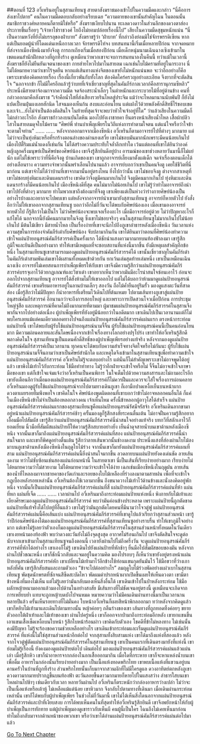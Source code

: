 ##ตอนที่ 123 อวี๋เหรินอยู่ในสุสานเทียนซู
สายตาสังฆราชมองเข้าไปในความมืดและกล่าว “นี่คือการส่งเขาไปตาย”
คนในความมืดตอบกลับอย่างเรียบเฉย “ความตายของเขานั้นสำคัญไฉน ในตอนนั้น สมาชิกราชวงศ์หลายคนก็ตายมิใช่หรือ”
สังฆราชเงียบไปนาน ทะเลดวงดาวในส่วนลึกของดวงตาส่องประกายขึ้นเรื่อยๆ “เจ้าหาใช่ราชวงศ์ ไยถึงไม่ยอมปล่อยเรื่องนี้ไป”
เสียงในความมืดสุขุมหนักแน่น “นี่เป็นความหวังที่ยังไม่บรรลุของฝ่าบาท”
สังฆราชรู้ว่า ‘ฝ่าบาท’ ที่กล่าวถึงย่อมมิใช่จักรพรรดิเซียน หากแต่เป็นยอดผู้นำที่โดดเด่นเหนือกาลเวลา จักรพรรดิไท่จง
บทสนทนานี้เริ่มเมื่อหลายปีก่อน จากจดหมายที่ส่งจากเมืองซีหนิงมายังจิงตู
การถกเถียงเริ่มเมื่อสองปีก่อน เมื่อเด็กหนุ่มนามเฉินฉางเซิงเข้ามาในเขตแดนสำนักฝึกหลวงที่ถูกทิ้งร้าง
ดูเหมือนว่าพวกเขาจะจบการสนทนาลงในคืนนี้
ทว่าแม้ในเวลานี้ สังฆราชก็ยังไม่ยืนยันเจตนาของเขา กายส่ายไหวไปมาในสายลม เฉกเช่นใบไม้ครามที่อยู่ในกระถาง
นี่ไม่ได้หมายความว่าเขาไร้จุดยืน หากแต่เส้นทางแห่งจิตของเขายังไม่หนักแน่นพอ จะว่าอีกอย่างก็คือเพราะเขาต้องคิดหลายเรื่อง เรื่องนี้เกี่ยวพันกับทั้งโลก ต้องคิดใคร่ครวญอย่างละเอียด จึงยากที่จะตัดสินใจ
“นอกจากข้า ก็ไม่มีใครอีกแล้วรู้ว่าบทที่เจ้าเชี่ยวชาญที่สุดในคัมภีร์กาลเวลาก์คือสารานุกรมซีหลิว”
ประหนึ่งมีสายตาจ้องมาจากความมืด จดจ้องสระน้ำเล็กๆ ในตำหนักและกระบวยไม้ที่อยู่ด้านข้าง
คนที่กล่าวออกมาคือสังฆราช “เจ้าคือน้ำใสที่ส่งเสียงรวยรินไหลสู่ประจิม แม้ว่าจะไหลมานานนับพันปี ก็ยังไม่แปดเปื้อนฝุ่นผงเลยสักนิด ใสจนมองเห็นก้น สงบและอ่อนโยน แต่แฝงไว้ด้วยพลังศักดิ์สิทธิ์ไร้ขอบเขต และเจ้า...ยังไม่จำเป็นต้องตัดสินใจ ในท้ายที่สุดเจ้าจะพบว่าหัวใจเจ้าอยู่ที่ใด”
ว่าแล้วเสียงในความมืดก็ไม่กล่าวอะไรอีก
สังฆราชก้าวลงบนบันไดหิน มองไปยังเงาชายคา ยืนตรงหน้าเสียงน้ำไหล เสื้อผ้าปลิวไสวในสายลมดุจใบไม้คราม
“ศิษย์พี่ ท่านบำเพ็ญเพียรในวิถีแห่งการทำตามใจตน แต่แน่ใจหรือว่าใจข้าจะตามใจท่าน”
……
……
หลังจากออกมาจากเมืองซีหนิง อวี๋เหรินก็ตามอาจารย์ไปที่ต่างๆ มากมาย แต่ไม่ว่าจะเป็นทุ่งหิมะหรือที่รกร้างตอนล่างของด่านยงเสวี่ย เขาไม่ชอบมันมากนักเพราะมีคนน้อยเกินไป เมืองไป๋ตี้ริมแม่น้ำแดงก็เช่นกัน ไม่ได้สร้างความประทับใจล้ำลึกเท่าใด เว้นแต่ตอนที่เขาได้ยินว่าองค์หญิงลูกครึ่งมนุษย์เป็นศิษย์ของศิษย์น้อง เขาจึงรู้สึกยินดีอยู่บ้าง
อารมณ์ของเขาช่วงหลายวันมานี้ก็ไม่แย่นัก แต่ไม่ใช่เพราะว่าที่นี่คือจิงตู บ้านเกิดของเขา
เขาถูกอาจารย์เลี้ยงมาตั้งแต่เด็ก จดจำเรื่องตอนเด็กได้อย่างเลือนราง ความทรงจำพวกนั้นพร่าเลือนไปนานแล้ว อาจารย์บอกว่าเขาเป็นคนจิงตู เคยใช้ชีวิตที่นี่มาก่อน แต่เขาจำไม่ได้ว่าบ้านที่เขาจากมานั้นอยู่ตรงไหน ยิ่งไปกว่านั้น เขาไม่ชอบจิงตู ต่างจากสาเหตุที่เขาไม่ชอบทุ่งหิมะและดินแดนรกร้าง เขาคิดว่าจิงตูมีคนมากเกินไป
จิงตูมีคนมากเกินไป ทุ่งหิมะและดินแดนรกร้างก็มีคนน้อยเกินไป เมืองซีหนิงดีที่สุด คนไม่มากไม่น้อยเกินไป
เขาไม่รู้ว่าทำไมอาจารย์ถึงนำเขาไปยังที่ต่างๆ มากมาย ทำไมพวกเขาถึงต้องมาที่จิงตู เขาเพียงแต่เป็นห่วงว่าร่างกายศิษย์น้องเป็นอย่างไรบ้างและอยากจะไปพบเขา แต่หลังจากอาจารย์นำเขามายังสุสานเทียนซู อาจารย์ก็หายตัวไป ยังสั่งอีกว่าไม่ให้เขาออกจากสุสานเทียนซู บอกว่าอีกไม่กี่วันจะได้พบกับศิษย์น้องเอง
เมื่อเขามองอาจารย์หายตัวไป ก็รู้สึกว่าไม่เป็นไร ไม่ว่าศิษย์น้องจะพบเจอเรื่องอะไร เมื่อมีอาจารย์อยู่ด้วย ไม่ว่าปัญหาอะไรก็แก้ไขได้ นอกจากนี้ยังมีคนมากมายในจิงตู ซึ่งเขาไม่ชอบจริงๆ คนในสุสานเทียนซูไม่มากเกินไปไม่น้อยเกินไป มีต้นไม้เขียว มีสายน้ำไหล เป็นเรื่องง่ายที่เขาจะนึกไปถึงภูเขาลำธารหลังเมืองซีหนิง วันเวลาแห่งความสุขในการท่องจำคัมภีร์เต๋ากับศิษย์น้อง จับปลามากินกัน เขาได้ยินมาว่าตอนที่ศิษย์น้องทำความเข้าใจแผ่นป้ายอนุสรณ์คัมภีร์สวรรค์เป็นครั้งแรก ได้ชักนำแสงดาวมากมายบนท้องฟ้าลงมา เขารู้สึกภูมิใจและยินดีเป็นอย่างมาก ทำให้เขามีเหตุผลที่จะชอบสถานที่แห่งนี้มากขึ้น
ยังมีเหตุผลสำคัญอีกข้อหนึ่ง ในสุสานเทียนซูเขาสามารถมองดูแผ่นป้ายอนุสรณ์คัมภีร์สวรรค์ได้ เขานั้นเชี่ยวชาญในคัมภีร์เต๋า ในคัมภีร์เต๋าสามพันเล่มเขาได้ผสานทั้งหมดเข้าด้วยกัน ยกเว้นเล่มสุดท้ายเล่มหนึ่ง เขาเป็นเหมือนเฉินฉางเซิง อาจารย์ไม่เคยสอนการบำเพ็ญเพียรให้กับเขา เขาจึงมีความรู้สึกว่าแผ่นป้ายอนุสรณ์คัมภีร์สวรรค์บรรจุเอาไว้ด้วยกฎเกณฑ์และวิชาเต๋า เขาอยากเห็นว่าพวกมันมีอะไรน่าสนใจซ่อนเอาไว้
ก่อนจะออกไปจากสุสานเทียนซู อาจารย์ได้สั่งห้ามไม่ให้เขาออกไป แต่ไม่ได้บอกว่าห้ามมาดูแผ่นป้ายอนุสรณ์คัมภีร์สวรรค์ เขาเตรียมอาหารอยู่ในลานบ้านเล็กๆ สองวัน ถือไม้ค้ำยืนอยู่ริมรั้ว มองดูแสงตะวันที่สาดส่อง เมื่อรู้สึกว่าไม่มีปัญหา ก็นำอาหารที่เตรียมไว้เดินไปที่ต้นเหมย ไปตามเส้นทางภูเขาสู่แผ่นป้ายอนุสรณ์คัมภีร์สวรรค์
อีกนานกว่าจะถึงการสอบใหญ่ และเพราะการเปิดสวนโจวเมื่อปีก่อน การประชุมใหญ่จู่สือ และเหตุการณ์ที่คาดไม่ถึงมากมายที่ตามมา ผู้มาชมแผ่นป้ายอนุสรณ์คัมภีร์สวรรค์ในสุสานจึงพากันจากไปอย่างต่อเนื่อง ผู้บำเพ็ญเพียรที่ยังอยู่มีน้อยกว่าในอดีตมาก เขาเดินไปเป็นเวลานานแต่ก็ไม่พบใครเลยแม้แต่คนเดียวตลอดทางไปจนถึงแผ่นป้ายอนุสรณ์คัมภีร์สวรรค์แผ่นแรก
ตรงหน้ากระท่อมแผ่นป้ายนี้ เขาได้พบกับผู้รับใช้แผ่นป้ายอนุสรณ์นามจี้จิ้น ผู้รับใช้แผ่นป้ายอนุสรณ์คนนี้เป็นคนอ่อนโยนมาก มีความผ่อนคลายและสันโดษเนื่องจากเข้าใจเรื่องทางโลกอย่างปรุโปร่ง เขาทำให้อวี๋เหรินรู้สึกดี พลางคิดในใจ สุสานเทียนซูเป็นแดนศักดิ์สิทธิ์ของผู้บำเพ็ญเพียรอย่างแท้จริง หลังจากมองดูแผ่นป้ายอนุสรณ์คัมภีร์สวรรค์เป็นเวลานาน ทุกคนจะได้พบกับความสำเร็จทางจิตใจหรือไม่กันนะ
ผู้รับใช้แผ่นป้ายอนุสรณ์นามจี้จิ้นถามว่าเขาเป็นศิษย์สำนักใด และเหตุใดจึงเข้ามาในสุสานเทียนซูเพื่อทำความเข้าใจแผ่นป้ายอนุสรณ์คัมภีร์สวรรค์
อวี๋เหรินไม่รู้จะตอบอย่างไร แต่นั่นก็ไม่สำคัญเพราะเขาไม่อาจพูดได้อยู่แล้ว เขาพิงไม้เท้าไว้กับกระท่อม ใช้มือทำท่าทาง ไม่รู้ว่าอีกฝ่ายจะเข้าใจหรือไม่
จี้จิ้นไม่อาจเข้าใจภาษามือของเขา แต่ก็เข้าใจแจ่มแจ้งว่าอวี๋เหรินเป็นคนพิการ ในใจเต็มไปด้วยความสงสารและไม่ถามอะไรอีก เขายังเตือนอีกว่าเมื่อมองแผ่นป้ายอนุสรณ์คัมภีร์สวรรค์ก็ไม่ควรฝืนและควรจะใส่ใจเรื่องการผ่อนคลาย
อวี๋เหรินมองดูผู้รับใช้แผ่นป้ายอนุสรณ์จากไปตามทางเดินภูเขา ก็เอามือปาดเหงื่อเย็นบนหน้าผาก ดวงตาเผยรอยยิ้มพึงพอใจ เขาคิดในใจ ศิษย์น้องพูดผิดตอนที่เขาบอกว่าข้าไม่อาจหลอกคนอื่นได้ ก็แค่ในเมืองซีหนิงข้าไม่จำเป็นต้องหลอกลวงคน เจ้าเห็นไหม ครั้งนี้ข้าหลอกผู้อาวุโสได้สำเร็จ
แผ่นป้ายอนุสรณ์คัมภีร์สวรรค์แผ่นแรกของสุสานเทียนซูคือแผ่นป้ายอนุสรณ์รัศมีจรัสจ้า
อวี๋เหรินเดินลากขามาอยู่หน้าแผ่นป้ายอนุสรณ์คัมภีร์สวรรค์ช้าๆ ครั้นมองดูก็รู้สึกสงสัยระคนตื่นเต้น ไม่อาจฝืนความรู้สึกอยากเอื้อมมือไปสัมผัส เขารู้สึกว่าแผ่นป้ายอนุสรณ์คัมภีร์สวรรค์นี่น่าสนใจอย่างแท้จริง บทกวีที่สลักเอาไว้ก็ยอดเยี่ยม นิ้วมือที่สัมผัสแผ่นป้ายก็ให้ความรู้สึกสบายอย่างยิ่ง เย็นฉ่ำดุจสายน้ำบนเขาด้านหลังเมืองซีหนิง
จากนั้นเขาก็มาถึงแผ่นป้ายอนุสรณ์คัมภีร์สวรรค์แผ่นที่สอง
แผ่นป้ายอนุสรณ์คัมภีร์สวรรค์นี้น่าสนใจมาก และเขาก็พิศดูอย่างตื่นเต้น รู้สึกว่าลายเส้นพวกนั้นช่างงดงาม ประหนึ่งแสงที่ส่องผ่านใบไม้ลงมาบนภูเขาด้านหลังเมืองซีหนิงในฤดูใบไม้ร่วง
จากนั้นเขาก็มายังแผ่นป้ายอนุสรณ์คัมภีร์สวรรค์แผนที่สาม
แผ่นป้ายอนุสรณ์คัมภีร์สวรรค์แผ่นนี้ยิ่งน่าสนใจมากขึ้น ลวดลายบนแผ่นป้ายยังคงเด่นชัด ลายเส้นงดงาม ทว่าไม่ซับซ้อนเช่นสองแผ่นก่อนหน้านี้ ในสายตาเขา นี่เป็นเส้นที่เรียบง่ายอย่างมาก
เรียบง่ายไม่ได้หมายความว่าไม่สวยงาม ไม่ได้หมายความว่าจะเข้าใจได้ง่าย เฉกเช่นเมืองซีหนิงในฤดูฝน ลายเส้นของน้ำที่ไหลลงมาจากชายคาของวัดเก่าและรอยของใบไม้เหลืองที่ร่วงลงมาตามสายฝน เพื่อที่จะเข้าใจกฎเบื้องหลังรอยเหล่านั้น อวี๋เหรินต้องใช้เวลามากขึ้น ถึงขนาดวางไม้เท้าไว้ด้านข้างและนั่งลงคิดอยู่พักหนึ่ง
จากนั้นก็เป็นแผ่นป้ายอนุสรณ์คัมภีร์สวรรค์แผ่นที่สี่
แผ่นป้ายอนุสรณ์คัมภีร์สวรรค์แผ่นที่ห้า
แผ่นที่หก
แผ่นที่เจ็ด
……
……
เวลาผ่านไป
อวี๋เหรินมาถึงกระท่อมแผ่นป้ายแห่งหนึ่ง พิงกายกับไม้เท้าและเอียงศีรษะมองดูแผ่นป้ายอนุสรณ์คัมภีร์สวรรค์ พบว่ามันค่อนข้างประหลาด
เพราะแผ่นป้ายนี้ถูกตัดขาด แผ่นป้ายที่แท้จริงได้ไปอยู่ที่อื่นแล้ว
เขาไม่รู้ว่ามันถูกตัดโดยคนที่มีนามว่าโจวตู๋ฟู แผ่นป้ายอนุสรณ์คัมภีร์สวรรค์แผ่นนี้คือเส้นแบ่ง แผ่นป้ายอนุสรณ์คัมภีร์สวรรค์ที่เขาดูไปแล้วเรียกว่าสุสานส่วนหน้า
เขารู้ว่าปีก่อนศิษย์น้องได้มองแผ่นป้ายอนุสรณ์คัมภีร์สวรรค์ที่สุสานเทียนซูอย่างราบรื่น ทำให้เขาภูมิใจอย่างมาก แต่เขาไม่รู้เลยว่าตัวเองก็มองดูแผ่นป้ายอนุสรณ์คัมภีร์สวรรค์ในสุสานส่วนหน้าทั้งหมดในวันเดียว
เขาเงยหน้ามองท้องฟ้า พบว่าดวงตะวันยังไม่ถึงจุดสูงสุด อากาศไม่ร้อนเกินไป เขาจึงตัดสินใจจะดูต่อ
นับจากเขาเข้ามาในสุสานเทียนซูจนถึงตอนนี้ เวลายังผ่านไปไม่ถึงครึ่งวัน
จะดูแผ่นป้ายอนุสรณ์คัมภีร์สวรรค์ที่หักได้อย่างไร เขาเองก็ไม่รู้
เขาเดินไปยังแผ่นป้ายที่หักช้าๆ ยื่นมือไปสัมผัสขอบของมัน
หลังจากผ่านไปชั่วขณะหนึ่ง เขาก็ชักนิ้วกลับและจมอยู่ในความคิด มองไปรอบๆ ก็เห็นว่าเขายังอยู่ตรงหน้าแผ่นป้ายอนุสรณ์คัมภีร์สวรรค์หัก
เขาเปลี่ยนไม้เท้ามาไว้อีกข้างใช้ท่อนแขนกุดยันมันไว้ ใช้มือขวาที่ว่างเกาหลังที่คัน เขารู้สึกสับสนและถามตัวเอง “ข้าจะไปต่ออย่างไร”
ลมฤดูใบไม้ร่วงพัดอย่างแผ่วเบาในสุสานเทียนซู พัดชุดนักพรตที่ซักจนสีซีดสะบัดไหว พัดผมดำปรกหน้าผากเปิดขึ้นเผยให้เห็นดวงตา
เขามีตาข้างหนึ่งที่มองไม่เห็น แต่ไม่รู้เลยว่ามันกลับมองเห็นสิ่งอื่นได้
เขาเดินเข้าไปในป่าหลังกระท่อม ใช้มือผลักหญ้าหนามออกแล้วมองไปด้านในอย่างสงสัย
มีเส้นทางที่ไม่ชัดเจนอยู่ตรงนี้ ดูเหมือนจะเกิดจากการเหยียบย่ำ แทบจะถูกหญ้าบดบังไปจนหมด หมายความว่าไม่มีคนเดินผ่านทางนี้มาเป็นเวลานานหลายปีแล้ว
ครั้นเห็นรอยทางที่ไม่มั่นคง ใบหน้าอวี๋เหรินก็เผยสีหน้าพิกลออกมา ทว่าหลังจากคิดดูแล้ว เขาก็หยิบไม้เท้ามาและเดินไปตามทางนั้น
หญ้าค่อยๆ กลืนร่างของเขา เส้นทางที่ถูกทอดทิ้งค่อยๆ ขยายตัวออกใต้ฝ่าเท้าและไม้เท้าของเขา
ผ่านไปครู่หนึ่ง เขาก็ออกจากป่ามาถึงกระท่อมอีกหลัง
เขายกแขนขึ้น เอาแขนเสื้อเช็ดเหงื่อบนใบหน้า รู้สึกใบหน้าร้อนผ่าว เขาคิดกับตัวเอง โชคดีที่ข้าไม่หลงทาง ไม่เช่นนั้นคงมีปัญหา ไม่รู้จะร้องขอความช่วยเหลืออย่างไร
เขาเดินเข้ากระท่อมและเริ่มดูแผ่นป้ายอนุสรณ์คัมภีร์สวรรค์
ที่แห่งนี้ไม่ใช่สุสานส่วนหน้าอีกต่อไป
จากสุสานทั้งสิบสามแห่ง เขาได้มาถึงแห่งที่สองแล้ว
หลังจากโจวตู๋ฟูตัดแผ่นป้ายอนุสรณ์คัมภีร์สวรรค์ในสุสานเทียนซู เขาเป็นคนแรกที่เดินตรงมายังที่แห่งนี้
เขาย่อมไม่รู้เรื่องนี้ ยังคงมองดูแผ่นป้ายต่อไป เดินต่อไป มองแผ่นป้ายอนุสรณ์คัมภีร์สวรรค์แผ่นแล้วแผ่นเล่า
เมื่อรู้สึกหิว เขาก็นำอาหารจากกล่องในอกเสื้อออกมากิน เมื่อใดที่กระหาย เขาก็จะหาแหล่งน้ำบนเขาเพื่อดื่ม
อาหารในกล่องนั้นเรียบง่ายอย่างมาก เป็นเนื้อแห้งทอดพริกไทย
เขาพบเนื้อแห้งที่แขวนอยู่บนคานครัวในบ้านที่ถูกทิ้งร้าง ส่วนพริกไทยนั้นเก็บมาจากสวนผักที่ไม่มีใครดูแล
ดวงอาทิตย์ตกหลังภูเขา ดวงดาวมากมายปรากฏขึ้นบนท้องฟ้า ตะวันลอยขึ้นดาวมากมายก็หายไปในแสงสว่าง ลำธารใสบนเขาไหลผ่านไปช้าๆ เช่นเดียวกับเวลา
หลายวันผ่านไป อวี๋เหรินก็ตระหนักว่ากล่องอาหารว่างเปล่า ไม่ว่าจะเป็นเนื้อแห้งหรือเต้าหู้ ไม่เหลือแม้แต่น้อย
เขาหิวมาก จึงกลับไปตามทางที่เดินมา เมื่อเดินผ่านกระท่อมเหล่านั้น เขาก็ได้พบกับผู้บำเพ็ญเพียร
ในช่วงไม่กี่วันมานี้ เขาไม่ได้เห็นสิ่งใดนอกจากแผ่นป้ายอนุสรณ์คัมภีร์สวรรค์และป่าที่เงียบสงบ การได้พบเห็นคนในที่สุดทำให้อวี๋เหรินรู้สึกยินดี เขาจึงพยักหน้าให้กับผู้บำเพ็ญเป็นการทักทาย
แต่ผู้บำเพ็ญมองดูเขาราวกับเห็นผี
คนผู้นี้เป็นใคร ไฉนถึงไม่เคยเห็นมาก่อน ทำไมถึงกลับมาจากด้านหน้าของพวกเขา หรือว่าเขาได้อ่านแผ่นป้ายอนุสรณ์คัมภีร์สวรรค์แผ่นต่อไปมาแล้ว


[Go To Next Chapter]( ./633.md)